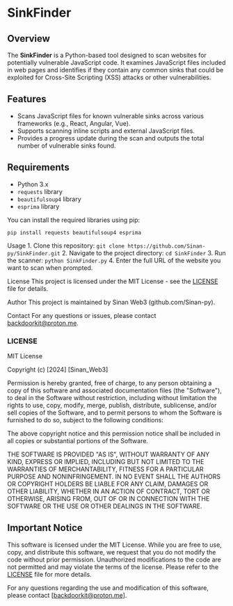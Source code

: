 # SinkFinder

## Overview

The **SinkFinder** is a Python-based tool designed to scan websites for potentially vulnerable JavaScript code. It examines JavaScript files included in web pages and identifies if they contain any common sinks that could be exploited for Cross-Site Scripting (XSS) attacks or other vulnerabilities.

## Features

- Scans JavaScript files for known vulnerable sinks across various frameworks (e.g., React, Angular, Vue).
- Supports scanning inline scripts and external JavaScript files.
- Provides a progress update during the scan and outputs the total number of vulnerable sinks found.

## Requirements

- Python 3.x
- `requests` library
- `beautifulsoup4` library
- `esprima` library

You can install the required libraries using pip:


`pip install requests beautifulsoup4 esprima`



Usage
	1. Clone this repository:
		`git clone https://github.com/Sinan-py/SinkFinder.git`
	2. Navigate to the project directory:
		`cd SinkFinder`
	3. Run the scanner:
		`python SinkFinder.py`
	4. Enter the full URL of the website you want to scan when prompted.


License
This project is licensed under the MIT License - see the [LICENSE](https://github.com/Sinan-py/SinkFinder/blob/main/LICENSE) file for details.

Author
This project is maintained by Sinan Web3 (github.com/Sinan-py).

Contact
For any questions or issues, please contact backdoorkit@proton.me.


### LICENSE


MIT License

Copyright (c) [2024] [Sinan_Web3]

Permission is hereby granted, free of charge, to any person obtaining a copy of this software and associated documentation files (the "Software"), to deal in the Software without restriction, including without limitation the rights to use, copy, modify, merge, publish, distribute, sublicense, and/or sell copies of the Software, and to permit persons to whom the Software is furnished to do so, subject to the following conditions:

The above copyright notice and this permission notice shall be included in all copies or substantial portions of the Software.

THE SOFTWARE IS PROVIDED "AS IS", WITHOUT WARRANTY OF ANY KIND, EXPRESS OR IMPLIED, INCLUDING BUT NOT LIMITED TO THE WARRANTIES OF MERCHANTABILITY, FITNESS FOR A PARTICULAR PURPOSE AND NONINFRINGEMENT. IN NO EVENT SHALL THE AUTHORS OR COPYRIGHT HOLDERS BE LIABLE FOR ANY CLAIM, DAMAGES OR OTHER LIABILITY, WHETHER IN AN ACTION OF CONTRACT, TORT OR OTHERWISE, ARISING FROM, OUT OF OR IN CONNECTION WITH THE SOFTWARE OR THE USE OR OTHER DEALINGS IN THE SOFTWARE.


## Important Notice

This software is licensed under the MIT License. While you are free to use, copy, and distribute this software, we request that you do not modify the code without prior permission. Unauthorized modifications to the code are not permitted and may violate the terms of the license. Please refer to the [LICENSE](https://github.com/Sinan-py/SinkFinder/blob/main/LICENSE) file for more details.

For any questions regarding the use and modification of this software, please contact [backdoorkit@proton.me].

